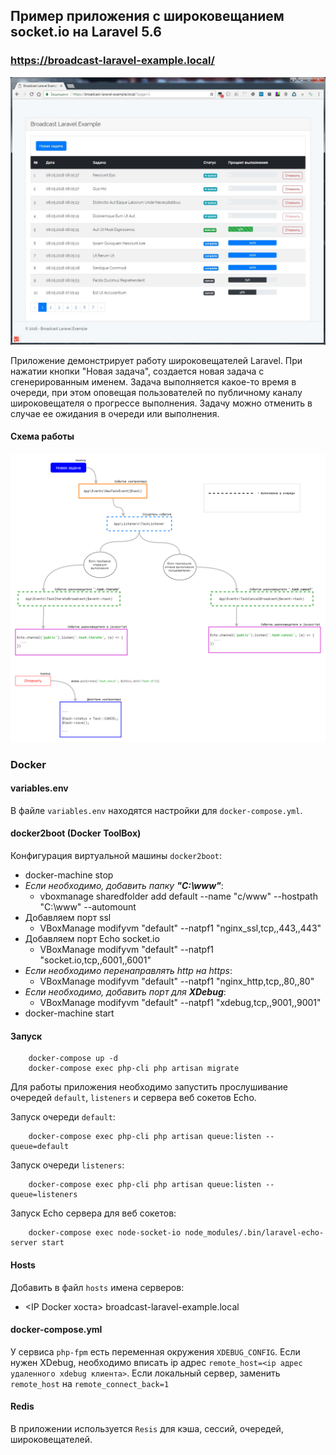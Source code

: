 ## Пример приложения с широковещанием socket.io на Laravel 5.6

### https://broadcast-laravel-example.local/

![Example Broadcast](https://github.com/vovancho/broadcast-laravel-example/blob/master/project/home.jpg)

Приложение демонстрирует работу широковещателей Laravel. При нажатии кнопки "Новая задача",
создается новая задача с сгенерированным именем. Задача выполняется какое-то время в очереди,
при этом оповещая пользователей по публичному каналу широковещателя о прогрессе выполнения.
Задачу можно отменить в случае ее ожидания в очереди или выполнения.

#### Схема работы

![Broadcast Schema](https://github.com/vovancho/broadcast-laravel-example/blob/master/project/broadcast_schema.png)

### Docker

#### variables.env

В файле `variables.env` находятся настройки для `docker-compose.yml`.

#### docker2boot (Docker ToolBox)

Конфигурация виртуальной машины `docker2boot`:
  - docker-machine stop
  - *Если необходимо, добавить папку **"C:\www"***:
    - vboxmanage sharedfolder add default --name "c/www" --hostpath "C:\www" --automount
  - Добавляем порт ssl  
    - VBoxManage modifyvm "default" --natpf1 "nginx_ssl,tcp,,443,,443"
  - Добавляем порт Echo socket.io  
    - VBoxManage modifyvm "default" --natpf1 "socket.io,tcp,,6001,,6001"
  - *Если необходимо перенаправлять http на https*: 
    - VBoxManage modifyvm "default" --natpf1 "nginx_http,tcp,,80,,80"
  - *Если необходимо, добавить порт для **XDebug***: 
    - VBoxManage modifyvm "default" --natpf1 "xdebug,tcp,,9001,,9001"
  - docker-machine start
  
#### Запуск

```
    docker-compose up -d
    docker-compose exec php-cli php artisan migrate
```

Для работы приложения необходимо запустить прослушивание очередей `default`, `listeners` и сервера веб сокетов Echo.

Запуск очереди `default`:

```
    docker-compose exec php-cli php artisan queue:listen --queue=default
```

Запуск очереди `listeners`:

```
    docker-compose exec php-cli php artisan queue:listen --queue=listeners
```

Запуск Echo сервера для веб сокетов:

```
    docker-compose exec node-socket-io node_modules/.bin/laravel-echo-server start
```

#### Hosts

Добавить в файл `hosts` имена серверов:
  - <IP Docker хоста> broadcast-laravel-example.local
  
#### docker-compose.yml

У сервиса `php-fpm` есть переменная окружения `XDEBUG_CONFIG`. Если нужен XDebug, необходимо вписать ip адрес `remote_host=<ip адрес удаленного xdebug клиента>`.
Если локальный сервер, заменить `remote_host` на `remote_connect_back=1`

#### Redis

В приложении используется `Resis` для кэша, сессий, очередей, широковещателей.